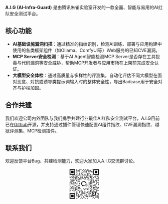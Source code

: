 **A.I.G (AI-Infra-Guard)** 是由腾讯朱雀实验室开发的一款全面、智能与易用的AI红队安全测试平台。

## 核心功能

- **AI基础设施漏洞扫描**：通过精准的指纹识别，检测AI训练、部署与应用构建中使用的各类框架组件（如Ollama、ComfyUI等）Web服务的已知CVE漏洞。
- **MCP Server安全检测**：基于AI Agent智能检测MCP Server是否存在工具投毒与代码漏洞等安全威胁，帮助MCP开发者与应用市场在上架前完成安全认证。
- **大模型安全体检**：通过高质量与多样性的评测集，自动化评估不同大模型在面对恶意、对抗或诱导类提示词输入时的整体安全性，导出Badcase用于安全对齐与护栏加固。


## 合作共建
我们欢迎公司内外团队与我们携手共建行业最佳AI红队安全测试平台，A.I.G目前已在[Github](https://github.com/Tencent/AI-Infra-Guard)开源，并支持通过插件管理快速配置AI组件指纹、CVE漏洞指纹、越狱评测集、MCP检测插件。


## 联系我们

欢迎反馈平台Bug、共建检测能力，欢迎大家加入A.I.G交流群讨论。
<p align="center">
    <img alt="A.I.G Logo" width="20%" src="./assets/wechatgroup.png">
</p>